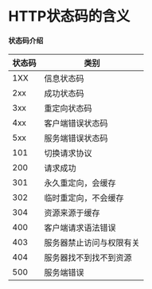 # HTTP状态码的含义

#### 状态码介绍

|  状态码   | 类别  |
|  ----  | ----  |
| 1XX  | 信息状态码 |
| 2xx  | 成功状态码 |
| 3xx  | 重定向状态码 |
| 4xx  | 客户端错误状态码 |
| 5xx  | 服务端错误状态码 |
| 101  | 切换请求协议 |
| 200  | 请求成功 |
| 301  | 永久重定向，会缓存 |
| 302  | 临时重定向，不会缓存 |
| 304  | 资源来源于缓存 |
| 400  | 客户端请求语法错误 |
| 403  | 服务器禁止访问与权限有关 |
| 404  | 服务器找不到找不到资源 |
| 500  | 服务端错误 |




